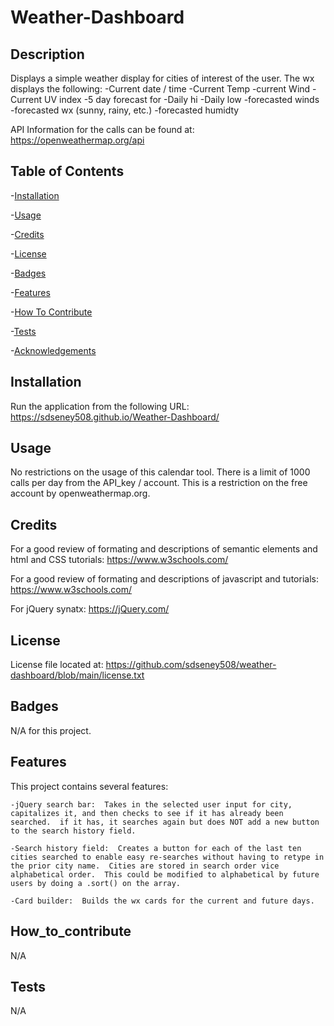 # Weather-Dashboard

## Description
Displays a simple weather display for cities of interest of the user.  The wx displays the following:
    -Current date / time
    -Current Temp
    -current Wind
    -Current UV index
    -5 day forecast for
        -Daily hi
        -Daily low
        -forecasted winds
        -forecasted wx (sunny, rainy, etc.)
        -forecasted humidty

API Information for the calls can be found at: https://openweathermap.org/api

## Table of Contents
-[Installation](#installation)

-[Usage](#usage)

-[Credits](#credits)

-[License](#license)

-[Badges](#badges)

-[Features](#features)

-[How To Contribute](#how_to_contribute)

-[Tests](#tests)

-[Acknowledgements](#acknowledgements)


## Installation
Run the application from the following URL: https://sdseney508.github.io/Weather-Dashboard/

## Usage
No restrictions on the usage of this calendar tool.  There is a limit of 1000 calls per day from the API_key / account.  This is a restriction on the free account by openweathermap.org.

## Credits
For a good review of formating and descriptions of semantic elements and html and CSS tutorials:  https://www.w3schools.com/

For a good review of formating and descriptions of javascript and tutorials:  https://www.w3schools.com/

For jQuery synatx: https://jQuery.com/

## License
License file located at: https://github.com/sdseney508/weather-dashboard/blob/main/license.txt

## Badges
N/A for this project.

## Features
This project contains several features:

    -jQuery search bar:  Takes in the selected user input for city, capitalizes it, and then checks to see if it has already been searched.  if it has, it searches again but does NOT add a new button to the search history field.
    
    -Search history field:  Creates a button for each of the last ten cities searched to enable easy re-searches without having to retype in the prior city name.  Cities are stored in search order vice alphabetical order.  This could be modified to alphabetical by future users by doing a .sort() on the array.
    
    -Card builder:  Builds the wx cards for the current and future days.



## How_to_contribute
N/A

## Tests
N/A

